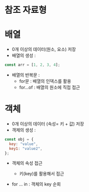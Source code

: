 # 참조 자료형

# 배열

- 0개 이상의 데이터(원소, 요소) 저장
- 배열의 생성 :

```jsx
const arr = [1, 2, 3, 4];
```

- 배열의 반복문 :
  - for문 : 배열의 인덱스를 활용
  - for...of : 배열의 원소에 직접 접근

# 객체

- 0개 이상의 데이터 (속성= 키 + 값) 저장
- 객제의 생성 :

```jsx
const obj = {
  key: "value",
  key1: "value2",
};
```

- 객체의 속성 접근

  - 키(key)를 활용해서 접근

- for ... in : 객체의 key 순회
